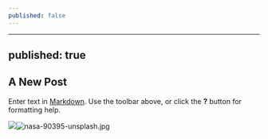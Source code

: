 ```yaml
---
published: false
---
```

---
published: true
---

## A New Post

Enter text in [Markdown](http://daringfireball.net/projects/markdown/). Use the toolbar above, or click the **?** button for formatting help.

![]({{site.baseurl}}/_posts/nasa-90395-unsplash.jpg)![nasa-90395-unsplash.jpg]({{site.baseurl}}/_posts/nasa-90395-unsplash.jpg)
